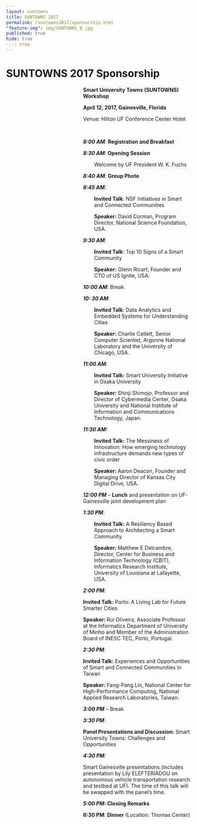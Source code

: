 ```yaml
---
layout: suntowns
title: SUNTOWNS 2017
permalink: /suntowns2017/sponsorship.html
"feature-img": img/SUNTOWNS_B.jpg
published: true
hide: true
---: true
---
```


# SUNTOWNS 2017 Sponsorship

<p style="padding-left: 210px;"><strong>Smart University Towns (SUNTOWNS) Workshop </strong></p>
<p style="padding-left: 210px;"><strong>April 12, 2017, Gainesville, Florida</strong></p>
<p style="padding-left: 210px;">Venue: Hilton UF Conference Center Hotel</p>
<p style="padding-left: 210px;">&nbsp;</p>
<p style="padding-left: 210px;"><strong><em>8:00 AM</em></strong>: <strong>Registration and Breakfast</strong></p>
<p style="padding-left: 210px;"><strong><em>8:30 AM</em></strong>: <strong>Opening Session</strong></p>
<p style="padding-left: 240px;">Welcome by UF President W. K. Fuchs</p>
<p style="padding-left: 210px;"><strong><em>8:40 AM</em></strong>: <strong>Group Photo</strong></p>
<p style="padding-left: 210px;"><strong><em>8:45 AM</em></strong>:</p>
<p style="padding-left: 240px;"><strong>Invited Talk</strong>: NSF Initiatives in Smart and Connected Communities</p>
<p style="padding-left: 240px;"><strong>Speaker:</strong> David Corman, Program Director, National Science Foundation, USA.</p>
<p style="padding-left: 210px;"><strong><em>9:30 AM</em></strong>:</p>
<p style="padding-left: 240px;"><strong>Invited Talk</strong>: Top 10 Signs of a Smart Community</p>
<p style="padding-left: 240px;"><strong>Speaker:</strong> Glenn Ricart, Founder and CTO of US Ignite, USA.</p>
<p style="padding-left: 210px;"><strong><em>10:00 AM</em></strong>: Break</p>
<p style="padding-left: 210px;"><strong><em>10: 30 AM</em></strong><em>: </em></p>
<p style="padding-left: 240px;"><strong>Invited Talk</strong>: Data Analytics and Embedded Systems for Understanding Cities</p>
<p style="padding-left: 240px;"><strong>Speaker:</strong> Charlie Catlett, Senior Computer Scientist, Argonne National Laboratory and the University of Chicago, USA.</p>
<p style="padding-left: 210px;"><strong><em>11:00 AM</em></strong><em>:</em></p>
<p style="padding-left: 240px;"><strong>Invited Talk:</strong> Smart University Initiative in Osaka University</p>
<p style="padding-left: 240px;"><strong>Speaker: </strong>Shinji Shimojo, Professor and Director of Cybermedia Center, Osaka University and National Institute of Information and Communications Technology, Japan.</p>
<p style="padding-left: 210px;"><strong><em>11:30 AM: </em></strong></p>
<p style="padding-left: 240px;"><strong>Invited Talk:</strong> The Messiness of Innovation: How emerging technology infrastructure demands new types of civic order</p>
<p style="padding-left: 240px;"><strong>Speaker: </strong>Aaron Deacon, Founder and Managing Director of Kansas City Digital Drive, USA.</p>
<p style="padding-left: 210px;"><strong><em>12:00 PM</em></strong> &ndash; <strong>Lunch</strong> and presentation on UF-Gainesville joint development plan</p>
<p style="padding-left: 210px;"><strong><em>1:30 PM</em></strong>:</p>
<p style="padding-left: 240px;"><strong>Invited Talk:</strong> A Resiliency Based Approach to Architecting a Smart Community</p>
<p style="padding-left: 240px;"><strong>Speaker: </strong>Matthew E Delcambre, Director, Center for Business and Information Technology (CBIT), Informatics Research Institute, University of Louisiana at Lafayette, USA.</p>
<p style="padding-left: 210px;"><strong><em>2:00 PM</em></strong>:</p>
<p style="padding-left: 210px;"><strong>Invited Talk:</strong> Porto: A Living Lab for Future Smarter Cities</p>
<p style="padding-left: 210px;"><strong>Speaker: </strong>Rui Oliveira, Associate Professor at the Informatics Department of University of Minho and Member of the Administration Board of INESC TEC, Porto, Portugal.</p>
<p style="padding-left: 210px;"><strong><em>2:30 PM</em></strong>:</p>
<p style="padding-left: 210px;"><strong>Invited Talk:</strong> Experiences and Opportunities of Smart and Connected Communities in Taiwan</p>
<p style="padding-left: 210px;"><strong>Speaker: </strong>Fang-Pang Lin, National Center for High-Performance Computing, National Applied Research Laboratories, Taiwan.</p>
<p style="padding-left: 210px;"><strong><em>3:00 PM</em></strong> &ndash; Break</p>
<p style="padding-left: 210px;"><strong><em>3:30 PM</em></strong>:</p>
<p style="padding-left: 210px;"><strong>Panel Presentations and Discussion: </strong>Smart University Towns: Challenges and Opportunities</p>
<p style="padding-left: 210px;"><strong><em>4:30 PM</em></strong>:</p>
<p style="padding-left: 210px;">Smart Gainesville presentations (includes presentation by Lily ELEFTERIADOU on autonomous vehicle transportation research and testbed at UF). The time of this talk will be swapped with the panel&rsquo;s time.</p>
<p style="padding-left: 210px;"><strong><em>5:00 PM: </em>Closing Remarks</strong></p>
<p style="padding-left: 210px;"><strong>6:30 PM</strong>: <strong>Dinner</strong> (Location: Thomas Center)</p>
